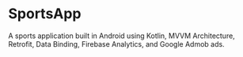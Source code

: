 # SportsApp
A sports application built in Android using Kotlin, MVVM Architecture, Retrofit, Data Binding, Firebase Analytics, and Google Admob ads.
